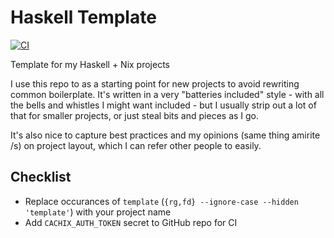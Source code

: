 # Haskell Template

[![CI](https://github.com/evanrelf/haskell-template/actions/workflows/ci.yml/badge.svg)](https://github.com/evanrelf/haskell-template/actions/workflows/ci.yml)

Template for my Haskell + Nix projects

I use this repo to as a starting point for new projects to avoid rewriting
common boilerplate. It's written in a very "batteries included" style - with all
the bells and whistles I might want included - but I usually strip out a lot of
that for smaller projects, or just steal bits and pieces as I go.

It's also nice to capture best practices and my opinions (same thing amirite /s)
on project layout, which I can refer other people to easily.

## Checklist

- Replace occurances of `template` (`{rg,fd} --ignore-case --hidden 'template'`)
  with your project name
- Add `CACHIX_AUTH_TOKEN` secret to GitHub repo for CI
